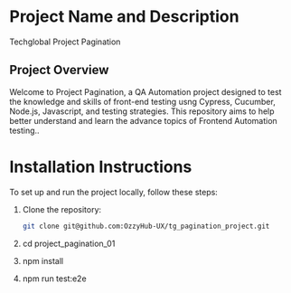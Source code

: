 # Project Name and Description

Techglobal Project Pagination

## Project Overview

Welcome to Project Pagination, a QA Automation project designed to test the knowledge and skills of front-end testing usng Cypress, Cucumber, Node.js, Javascript, and testing strategies. This repository aims to help better understand and learn the advance topics of Frontend Automation testing..

# Installation Instructions

To set up and run the project locally, follow these steps:

1. Clone the repository:

   ```bash
   git clone git@github.com:OzzyHub-UX/tg_pagination_project.git

2. cd project_pagination_01

3. npm install

4. npm run test:e2e


